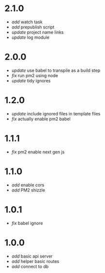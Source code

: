 # 2.1.0

* _add_ watch task
* _add_ prepublish script
* _update_ project name links
* _update_ log module

# 2.0.0

* _update_ use babel to transpile as a build step
* _fix_ run pm2 using node
* _update_ tidy ignores

# 1.2.0

* _update_ include ignored files in template files
* _fix_ actually enable pm2 babel

# 1.1.1

* _fix_ pm2 enable next gen js

# 1.1.0

* _add_ enable cors
* _add_ PM2 shizzle

# 1.0.1

* _fix_ babel ignore

# 1.0.0

* _add_ basic api server
* _add_ helper basic routes
* _add_ connect to db
